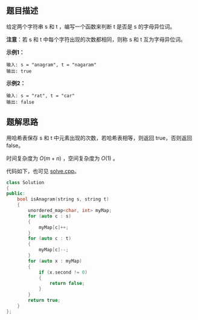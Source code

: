 ## 题目描述

给定两个字符串 s 和 t ，编写一个函数来判断 t 是否是 s 的字母异位词。

**注意**：若 s 和 t 中每个字符出现的次数都相同，则称 s 和 t 互为字母异位词。

**示例1：**

```
输入: s = "anagram", t = "nagaram"
输出: true
```

**示例2：**

```
输入: s = "rat", t = "car"
输出: false
```

## 题解思路

用哈希表保存 s 和 t 中元素出现的次数，若哈希表相等，则返回 true，否则返回 false。

时间复杂度为 $O(m+n)$ ，空间复杂度为 $O(1)$ 。

代码如下，也可见 [solve.cpp](./solve.cpp)。

```c++
class Solution
{
public:
    bool isAnagram(string s, string t)
    {
        unordered_map<char, int> myMap;
        for (auto c : s)
        {
            myMap[c]++;
        }
        for (auto c : t)
        {
            myMap[c]--;
        }
        for (auto x : myMap)
        {
            if (x.second != 0)
            {
                return false;
            }
        }
        return true;
    }
};

```
